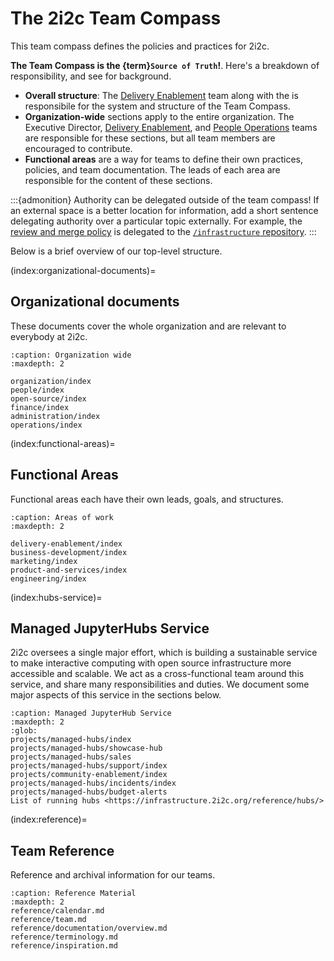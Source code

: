 # The 2i2c Team Compass

This team compass defines the policies and practices for 2i2c.

**The Team Compass is the {term}`Source of Truth`!**. Here's a breakdown of responsibility, and see [](./operations/team-compass.md) for background.

- **Overall structure**: The [Delivery Enablement](#delivery-enablement) team along with the [](./organization/role/executive-director.md) is responsibile for the system and structure of the Team Compass.
- **Organization-wide** sections apply to the entire organization. The Executive Director, [Delivery Enablement](#delivery-enablement), and [People Operations](#people-operations) teams are responsible for these sections, but all team members are encouraged to contribute.
- **Functional areas** are a way for teams to define their own practices, policies, and team documentation. The leads of each area are responsible for the content of these sections.

:::{admonition} Authority can be delegated outside of the team compass!
If an external space is a better location for information, add a short sentence delegating authority over a particular topic externally. For example, the [review and merge policy](#development:merge-policy) is delegated to the [`/infrastructure` repository](https://github.com/2i2c-org/infrastructure).
:::

Below is a brief overview of our top-level structure.

(index:organizational-documents)=

## Organizational documents

These documents cover the whole organization and are relevant to everybody at 2i2c.

```{toctree}
:caption: Organization wide
:maxdepth: 2

organization/index
people/index
open-source/index
finance/index
administration/index
operations/index
```

(index:functional-areas)=

## Functional Areas

Functional areas each have their own leads, goals, and structures.

```{toctree}
:caption: Areas of work
:maxdepth: 2

delivery-enablement/index
business-development/index
marketing/index
product-and-services/index
engineering/index
```

(index:hubs-service)=

## Managed JupyterHubs Service

2i2c oversees a single major effort, which is building a sustainable service to make interactive computing with open source infrastructure more accessible and scalable.
We act as a cross-functional team around this service, and share many responsibilities and duties.
We document some major aspects of this service in the sections below.

```{toctree}
:caption: Managed JupyterHub Service
:maxdepth: 2
:glob:
projects/managed-hubs/index
projects/managed-hubs/showcase-hub
projects/managed-hubs/sales
projects/managed-hubs/support/index
projects/community-enablement/index
projects/managed-hubs/incidents/index
projects/managed-hubs/budget-alerts
List of running hubs <https://infrastructure.2i2c.org/reference/hubs/>
```

(index:reference)=

## Team Reference

Reference and archival information for our teams.

```{toctree}
:caption: Reference Material
:maxdepth: 2
reference/calendar.md
reference/team.md
reference/documentation/overview.md
reference/terminology.md
reference/inspiration.md
```
